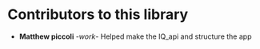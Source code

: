 # Contributors to this library

* **Matthew piccoli** -*work*- Helped make the IQ_api and structure the app
